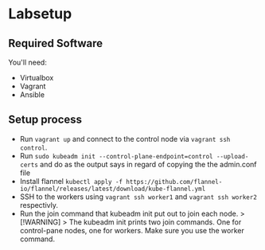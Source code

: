 # Labsetup

## Required Software
You'll need:

* Virtualbox
* Vagrant
* Ansible

## Setup process

* Run `vagrant up` and connect to the control node via `vagrant ssh control`.
* Run `sudo kubeadm init --control-plane-endpoint=control --upload-certs` and do as the output says in regard of copying the the admin.conf file
* Install flannel `kubectl apply -f https://github.com/flannel-io/flannel/releases/latest/download/kube-flannel.yml`
* SSH to the workers using `vagrant ssh worker1` and `vagrant ssh worker2` respectivly. 
* Run the join command that kubeadm init put out to join each node.
      > [!WARNING]
      > The kubeadm init prints two join commands. One for control-pane nodes, one for workers. Make sure you use the worker command.
